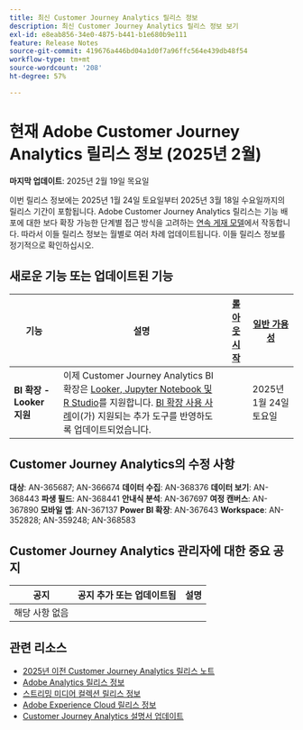 ```yaml
---
title: 최신 Customer Journey Analytics 릴리스 정보
description: 최신 Customer Journey Analytics 릴리스 정보 보기
exl-id: e8eab856-34e0-4875-b441-b1e680b9e111
feature: Release Notes
source-git-commit: 419676a446bd04a1d0f7a96ffc564e439db48f54
workflow-type: tm+mt
source-wordcount: '208'
ht-degree: 57%

---
```


# 현재 Adobe Customer Journey Analytics 릴리스 정보 (2025년 2월)

**마지막 업데이트**: 2025년 2월 19일 목요일

이번 릴리스 정보에는 2025년 1월 24일 토요일부터 2025년 3월 18일 수요일까지의 릴리스 기간이 포함됩니다. Adobe Customer Journey Analytics 릴리스는 기능 배포에 대한 보다 확장 가능한 단계별 접근 방식을 고려하는 [연속 게재 모델](releases.md)에서 작동합니다. 따라서 이들 릴리스 정보는 월별로 여러 차례 업데이트됩니다. 이들 릴리스 정보를 정기적으로 확인하십시오.

## 새로운 기능 또는 업데이트된 기능

| 기능 | 설명 | [롤아웃 시작](releases.md) | [일반 가용성](releases.md) |
| ----------- | ---------- | ------- | ---- |
| **BI 확장 - Looker 지원** | 이제 Customer Journey Analytics BI 확장은 [Looker, Jupyter Notebook 및 R Studio](/help/data-views/bi-extension.md)를 지원합니다. [BI 확장 사용 사례](/help/use-cases/data-views/bi-extension-usecases.md)이(가) 지원되는 추가 도구를 반영하도록 업데이트되었습니다. |   | 2025년 1월 24일 토요일 |

## Customer Journey Analytics의 수정 사항

**대상**: AN-365687; AN-366674
**데이터 수집**: AN-368376
**데이터 보기**: AN-368443
**파생 필드**: AN-368441
**안내식 분석**: AN-367697
**여정 캔버스**: AN-367890
**모바일 앱**: AN-367137
**Power BI 확장**: AN-367643
**Workspace**: AN-352828; AN-359248; AN-368583


## Customer Journey Analytics 관리자에 대한 중요 공지

| 공지 | 공지 추가 또는 업데이트됨 | 설명 |
| --- | --- | --- |
| 해당 사항 없음 | | |

## 관련 리소스

* [2025년 이전 Customer Journey Analytics 릴리스 노트](/help/release-notes/2025.md)
* [Adobe Analytics 릴리스 정보](https://experienceleague.adobe.com/docs/analytics/release-notes/latest.html)
* [스트리밍 미디어 컬렉션 릴리스 정보](https://experienceleague.adobe.com/docs/media-analytics/using/additional-resources/release-notes.html)
* [Adobe Experience Cloud 릴리스 정보](https://experienceleague.adobe.com/docs/release-notes/experience-cloud/current.html)
* [Customer Journey Analytics 설명서 업데이트](/help/release-notes/doc-changes.md)

